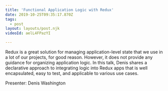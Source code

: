 ```yaml
---
title: 'Functional Application Logic with Redux'
date: 2019-10-25T09:35:17.870Z
tags:
  - post
layout: layouts/post.njk
videoId: aelL4FPazYI

---
```


Redux is a great solution for managing application-level state that we use in a lot of our projects, for good reason. However, it does not provide any guidance for organizing application logic. In this talk, Denis shares a declarative approach to integrating logic into Redux apps that is well encapsulated, easy to test, and applicable to various use cases.

Presenter: Denis Washington
